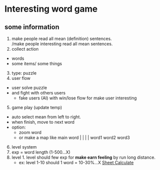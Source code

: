 # Interesting word game
## some information
1. make people read all mean (definition) sentences.<br>
  /make people interesting read all mean sentences.
2. collect action
  - words
  - some items/ some things
3. type: puzzle
4. user flow
  - user solve puzzle
  - and fight with others users
      - fake users (AI) with win/lose flow for make user interesting
5. game play (update temp)
  - auto select mean from left to right.
  - when finish, move to next word
  - option:
    - zoom word
    - or make a map like
      main word
          |
    |     |     |
  word1 word2 word3


6. level system
  1. exp = word length (1-500...X)
  2. level
    1. level should few exp for **make earn feeling** by run long distance.
      - ex: level 1-10 should 1 word = 10-30%...X
    [Sheet Calculate](https://docs.google.com/spreadsheets/d/1SyvnZhWRSl8t_61NNYMaSLoYHVY_3jGltsi_uI3IyXo/edit?usp=sharing)
